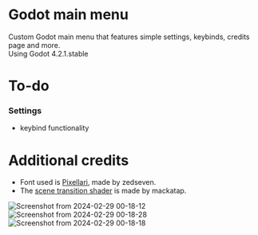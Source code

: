 # Godot main menu
Custom Godot main menu that features simple settings, keybinds, credits page and more.  
Using Godot 4.2.1.stable

# To-do
### Settings  
- keybind functionality  


# Additional credits
- Font used is [Pixellari](https://github.com/zedseven/Pixellari), made by zedseven.
- The [scene transition shader](https://godotshaders.com/shader/diamond-based-screen-transition/) is made by mackatap.

![Screenshot from 2024-02-29 00-18-12](https://github.com/tossudev/godot-main-menu/assets/122676864/53515313-fcfe-4a4f-bb92-be758ee3aab3)
![Screenshot from 2024-02-29 00-18-28](https://github.com/tossudev/godot-main-menu/assets/122676864/d304748f-860e-4380-9087-27373f70e68d)
![Screenshot from 2024-02-29 00-18-18](https://github.com/tossudev/godot-main-menu/assets/122676864/db4f1965-5a66-4f15-bb93-c28bbbd7b4f6)
